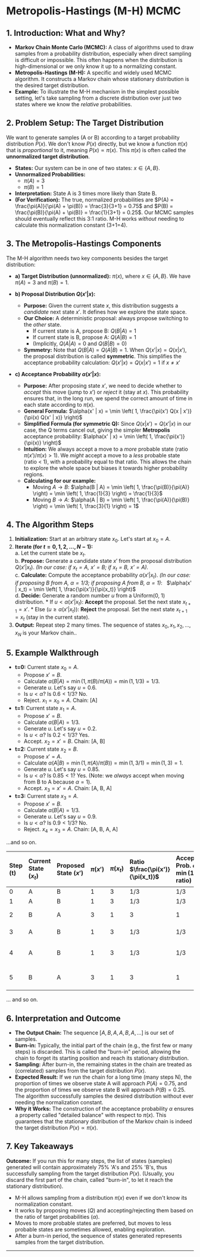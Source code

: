 # Metropolis-Hastings (M-H) MCMC

## **1. Introduction: What and Why?**

*   **Markov Chain Monte Carlo (MCMC):** A class of algorithms used to draw samples from a probability distribution, especially when direct sampling is difficult or impossible. This often happens when the distribution is high-dimensional or we only know it up to a normalizing constant.
*   **Metropolis-Hastings (M-H):** A specific and widely used MCMC algorithm. It constructs a Markov chain whose stationary distribution is the desired target distribution.
*   **Example:** To illustrate the M-H mechanism in the simplest possible setting, let's take sampling from a discrete distribution over just two states where we know the *relative* probabilities.

## **2. Problem Setup: The Target Distribution**

We want to generate samples (A or B) according to a target probability distribution $P(x)$. We don't know $P(x)$ directly, but we know a function $\pi(x)$ that is *proportional* to it, meaning $P(x) \propto \pi(x)$. This $\pi(x)$ is often called the **unnormalized target distribution**.

*   **States:** Our system can be in one of two states: $x \in \{A, B\}$.
*   **Unnormalized Probabilities:**
    *   $\pi(A) = 3$
    *   $\pi(B) = 1$
*   **Interpretation:** State A is 3 times more likely than State B.
*   **(For Verification):** The true, normalized probabilities are $P(A) = \frac{\pi(A)}{\pi(A) + \pi(B)} = \frac{3}{3+1} = 0.75$ and $P(B) = \frac{\pi(B)}{\pi(A) + \pi(B)} = \frac{1}{3+1} = 0.25$. Our MCMC samples should eventually reflect this 3:1 ratio. M-H works *without* needing to calculate this normalization constant (3+1=4).

## **3. The Metropolis-Hastings Components**

The M-H algorithm needs two key components besides the target distribution:

*   **a) Target Distribution (unnormalized):** $\pi(x)$, where $x \in \{A, B\}$. We have $\pi(A)=3$ and $\pi(B)=1$.

*   **b) Proposal Distribution $Q(x' | x)$:**
    *   **Purpose:** Given the current state $x$, this distribution suggests a *candidate* next state $x'$. It defines how we explore the state space.
    *   **Our Choice:** A deterministic proposal: always propose switching to the *other* state.
        *   If current state is A, propose B: $Q(B | A) = 1$
        *   If current state is B, propose A: $Q(A | B) = 1$
        *   (Implicitly, $Q(A | A) = 0$ and $Q(B | B) = 0$)
    *   **Symmetry:** Note that $Q(B | A) = Q(A | B) = 1$. When $Q(x' | x) = Q(x | x')$, the proposal distribution is called **symmetric**. This simplifies the acceptance probability calculation: $Q(x' | x) = Q(x | x') = 1$ if $x \neq x'$

*   **c) Acceptance Probability $\alpha(x' | x)$:**
    *   **Purpose:** After proposing state $x'$, we need to decide whether to *accept* this move (jump to $x'$) or *reject* it (stay at $x$). This probability ensures that, in the long run, we spend the correct amount of time in each state according to $\pi(x)$.
    *   **General Formula:**
        $\alpha(x' | x) = \min \left( 1, \frac{\pi(x') Q(x | x')}{\pi(x) Q(x' | x)} \right)$
    *   **Simplified Formula (for symmetric Q):** Since $Q(x | x') = Q(x' | x)$ in our case, the Q terms cancel out, giving the simpler **Metropolis** acceptance probability:
        $\alpha(x' | x) = \min \left( 1, \frac{\pi(x')}{\pi(x)} \right)$
    *   **Intuition:** We always accept a move to a *more* probable state (ratio $\pi(x')/\pi(x) > 1$). We *might* accept a move to a *less* probable state (ratio < 1), with a probability equal to that ratio. This allows the chain to explore the whole space but biases it towards higher probability regions.
    *   **Calculating for our example:**
        *   Moving $A \to B$: $\alpha(B | A) = \min \left( 1, \frac{\pi(B)}{\pi(A)} \right) = \min \left( 1, \frac{1}{3} \right) = \frac{1}{3}$
        *   Moving $B \to A$: $\alpha(A | B) = \min \left( 1, \frac{\pi(A)}{\pi(B)} \right) = \min \left( 1, \frac{3}{1} \right) = 1$

## **4. The Algorithm Steps**

1.  **Initialization:** Start at an arbitrary state $x_0$. Let's start at $x_0 = A$.</br>
2.  **Iterate (for $t = 0, 1, 2, ..., N-1$):**</br>
    a.  Let the current state be $x_t$.</br>
    b.  **Propose:** Generate a candidate state $x'$ from the proposal distribution $Q(x' | x_t)$.
        *(In our case: if $x_t=A$, $x'=B$; if $x_t=B$, $x'=A$).*</br>
    c.  **Calculate:** Compute the acceptance probability $\alpha(x' | x_t)$.
        *(In our case: if proposing B from A, $\alpha=1/3$; if proposing A from B, $\alpha=1$)*: $\:$ $\alpha(x' | x_t) = \min \left( 1, \frac{\pi(x')}{\pi(x_t)} \right)$</br>
    d.  **Decide:** Generate a random number $u$ from a Uniform(0, 1) distribution.
        *   If $u < \alpha(x' | x_t)$: **Accept** the proposal. Set the next state $x_{t+1} = x'$.
        *   Else ($u \ge \alpha(x' | x_t)$): **Reject** the proposal. Set the next state $x_{t+1} = x_t$ (stay in the current state).</br>
3.  **Output:** Repeat step 2 many times. The sequence of states $x_0, x_1, x_2, ..., x_N$  is your Markov chain..

## **5. Example Walkthrough**

*   **t=0:** Current state $x_0 = A$.
    *   Propose $x' = B$.
    *   Calculate $\alpha(B | A) = \min(1, \pi(B)/\pi(A)) = \min(1, 1/3) = 1/3$.
    *   Generate $u$. Let's say $u = 0.6$.
    *   Is $u < \alpha$? Is $0.6 < 1/3$? No.
    *   Reject. $x_1 = x_0 = A$. Chain: [A]
*   **t=1:** Current state $x_1 = A$.
    *   Propose $x' = B$.
    *   Calculate $\alpha(B | A) = 1/3$.
    *   Generate $u$. Let's say $u = 0.2$.
    *   Is $u < \alpha$? Is $0.2 < 1/3$? Yes.
    *   Accept. $x_2 = x' = B$. Chain: [A, B]
*   **t=2:** Current state $x_2 = B$.
    *   Propose $x' = A$.
    *   Calculate $\alpha(A | B) = \min(1, \pi(A)/\pi(B)) = \min(1, 3/1) = \min(1, 3) = 1$.
    *   Generate $u$. Let's say $u = 0.85$.
    *   Is $u < \alpha$? Is $0.85 < 1$? Yes. (Note: we *always* accept when moving from B to A because $\alpha=1$).
    *   Accept. $x_3 = x' = A$. Chain: [A, B, A]
*   **t=3:** Current state $x_3 = A$.
    *   Propose $x' = B$.
    *   Calculate $\alpha(B | A) = 1/3$.
    *   Generate $u$. Let's say $u = 0.9$.
    *   Is $u < \alpha$? Is $0.9 < 1/3$? No.
    *   Reject. $x_4 = x_3 = A$. Chain: [A, B, A, A]

...and so on.

| Step (t) | Current State ($x_t$) | Proposed State ($x'$) | $\pi(x')$ | $\pi(x_t)$ | Ratio $\frac{\pi(x')}{\pi(x_t)}$ | Acceptance Prob. $\alpha = \min(1, \text{ratio})$ | Random $u \sim U(0,1)$ | $u < \alpha$? | Decision | Next State ($x_{t+1}$) | Chain |
| :------- | :-------------------- | :-------------------- | :-------- | :-------- | :------------------------------------ | :----------------------------------------- | :---------------------- | :---------- | :--------- | :-------------------- | :------ |
| 0        | A                     | B                     | 1         | 3         | 1/3                                   | 1/3                                        | 0.6                     | No          | Reject     | A                     | [A]     |
| 1        | A                     | B                     | 1         | 3         | 1/3                                   | 1/3                                        | 0.2                     | Yes         | Accept     | B                     | [A, B]  |
| 2        | B                     | A                     | 3         | 1         | 3                                     | 1                                          | 0.85                    | Yes         | Accept     | A                     | [A, B, A] |
| 3        | A                     | B                     | 1         | 3         | 1/3                                   | 1/3                                        | 0.9                     | No          | Reject     | A                     | [A, B, A, A] |
| 4        | A                     | B                     | 1         | 3         | 1/3                                   | 1/3                                        | 0.15                    | Yes         | Accept     | B                     | [A, B, A, A, B] |
| 5        | B                     | A                     | 3         | 1         | 3                                     | 1                                          | 0.5                     | Yes         | Accept     | A                     | [A, B, A, A, B, A] |

... and so on.

## **6. Interpretation and Outcome**

*   **The Output Chain:** The sequence $[A, B, A, A, B, A, ...]$ is our set of samples.
*   **Burn-in:** Typically, the initial part of the chain (e.g., the first few or many steps) is discarded. This is called the "burn-in" period, allowing the chain to forget its starting position and reach its stationary distribution.
*   **Sampling:** After burn-in, the remaining states in the chain are treated as (correlated) samples from the target distribution $P(x)$.
*   **Expected Result:** If we run the chain for a long time (many steps N), the proportion of times we observe state A will approach $P(A)=0.75$, and the proportion of times we observe state B will approach $P(B)=0.25$. The algorithm successfully samples the desired distribution without ever needing the normalization constant.
*   **Why it Works:** The construction of the acceptance probability $\alpha$ ensures a property called "detailed balance" with respect to $\pi(x)$. This guarantees that the stationary distribution of the Markov chain is indeed the target distribution $P(x) \propto \pi(x)$.

## **7. Key Takeaways**

**Outcome:** If you run this for many steps, the list of states (samples) generated will contain approximately 75% 'A's and 25% 'B's, thus successfully sampling from the target distribution $P(x)$. (Usually, you discard the first part of the chain, called "burn-in", to let it reach the stationary distribution).

*   M-H allows sampling from a distribution $\pi(x)$ even if we don't know its normalization constant.
*   It works by proposing moves ($Q$) and accepting/rejecting them based on the ratio of target probabilities ($\alpha$).
*   Moves to more probable states are preferred, but moves to less probable states are sometimes allowed, enabling exploration.
*   After a burn-in period, the sequence of states generated represents samples from the target distribution.

---